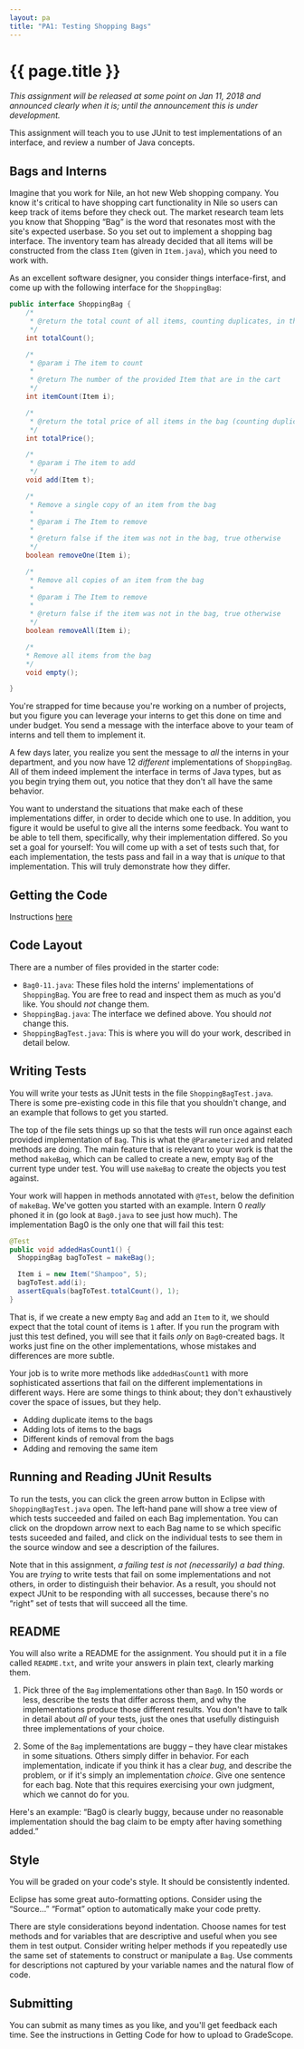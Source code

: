 ```yaml
---
layout: pa
title: "PA1: Testing Shopping Bags"
---
```


<h1>{{ page.title }}</h1>

*This assignment will be released at some point on Jan 11, 2018 and
announced clearly when it is; until the announcement this is under
development.*

This assignment will teach you to use JUnit to test implementations of an
interface, and review a number of Java concepts.

## Bags and Interns

Imagine that you work for Nile, an hot new Web shopping company. You know
it's critical to have shopping cart functionality in Nile so users can keep
track of items before they check out.  The market research team lets you
know that Shopping “Bag” is the word that resonates most with the site's
expected userbase. So you set out to implement a shopping bag interface. The
inventory team has already decided that all items will be constructed from
the class `Item` (given in `Item.java`), which you need to work with.

As an excellent software designer, you consider things interface-first, and
come up with the following interface for the `ShoppingBag`:

```java
public interface ShoppingBag {
	/*
	 * @return the total count of all items, counting duplicates, in the bag.
	 */
	int totalCount();

	/*
	 * @param i The item to count
	 * 
	 * @return The number of the provided Item that are in the cart
	 */
	int itemCount(Item i);

	/*
	 * @return the total price of all items in the bag (counting duplicates)
	 */
	int totalPrice();

	/*
	 * @param i The item to add
	 */
	void add(Item t);

	/*
	 * Remove a single copy of an item from the bag
	 * 
	 * @param i The Item to remove
	 * 
	 * @return false if the item was not in the bag, true otherwise
	 */
	boolean removeOne(Item i);

	/*
	 * Remove all copies of an item from the bag
	 * 
	 * @param i The Item to remove
	 * 
	 * @return false if the item was not in the bag, true otherwise
	 */
	boolean removeAll(Item i);

	/*
	* Remove all items from the bag
	*/
	void empty();

}
```

You're strapped for time because you're working on a number of projects, but
you figure you can leverage your interns to get this done on time and under
budget. You send a message with the interface above to your team of
interns and tell them to implement it.

A few days later, you realize you sent the message to _all_ the interns in
your department, and you now have 12 _different_
implementations of `ShoppingBag`. All of them indeed implement the interface
in terms of Java types, but as you begin trying them out, you notice that
they don't all have the same behavior.

You want to understand the situations that make each of these
implementations differ, in order to decide which one to use. In addition,
you figure it would be useful to give all the interns some feedback. You
want to be able to tell them, specifically, why their implementation
differed. So you set a goal for yourself: You will come up with a set of
tests such that, for each implementation, the tests pass and fail in a way
that is _unique_ to that implementation. This will truly demonstrate how
they differ.

## Getting the Code

Instructions [here](https://docs.google.com/document/d/1JUvSvdgo29kXyMCVBuy3T5RipeGOmXAWxn2afkeVUwI/edit?usp=sharing)

## Code Layout

There are a number of files provided in the starter code:

- `Bag0-11.java`: These files hold the interns' implementations of
  `ShoppingBag`. You are free to read and inspect them as much as you'd
  like. You should *not* change them.
- `ShoppingBag.java`: The interface we defined above. You should *not*
  change this.
- `ShoppingBagTest.java`: This is where you will do your work, described in
  detail below.

## Writing Tests

You will write your tests as JUnit tests in the file `ShoppingBagTest.java`.
There is some pre-existing code in this file that you shouldn't change, and
an example that follows to get you started.

The top of the file sets things up so that the tests will run once against
each provided implementation of `Bag`. This is what the `@Parameterized` and
related methods are doing. The main feature that is relevant to your work is
that the method `makeBag`, which can be called to create a new, empty `Bag`
of the current type under test. You will use `makeBag` to create the objects
you test against.

Your work will happen in methods annotated with `@Test`, below the
definition of `makeBag`. We've gotten you started with an example. Intern 0
_really_ phoned it in (go look at `Bag0.java` to see just how much). The
implementation Bag0 is the only one that will fail this test:

```java
@Test
public void addedHasCount1() {
  ShoppingBag bagToTest = makeBag();

  Item i = new Item("Shampoo", 5);
  bagToTest.add(i);
  assertEquals(bagToTest.totalCount(), 1);
}
```

That is, if we create a new empty `Bag` and add an `Item` to it, we should
expect that the total count of items is `1` after. If you run the program
with just this test defined, you will see that it fails _only_ on
`Bag0`-created bags. It works just fine on the other implementations, whose
mistakes and differences are more subtle.

Your job is to write more methods like `addedHasCount1` with more
sophisticated assertions that fail on the different implementations in
different ways. Here are some things to think about; they don't exhaustively
cover the space of issues, but they help.

- Adding duplicate items to the bags
- Adding lots of items to the bags
- Different kinds of removal from the bags
- Adding and removing the same item

## Running and Reading JUnit Results

To run the tests, you can click the green arrow button in Eclipse with
`ShoppingBagTest.java` open. The left-hand pane will show a tree view of
which tests succeeded and failed on each Bag implementation. You can click
on the dropdown arrow next to each Bag name to se which specific tests
suceeded and failed, and click on the individual tests to see them in the
source window and see a description of the failures.

Note that in this assignment, _a failing test is not (necessarily) a bad
thing_. You are _trying_ to write tests that fail on some implementations
and not others, in order to distinguish their behavior. As a result, you
should not expect JUnit to be responding with all successes, because there's
no “right” set of tests that will succeed all the time.

## README

You will also write a README for the assignment. You should put it in a file
called `README.txt`, and write your answers in plain text, clearly marking
them.

1. Pick three of the `Bag` implementations other than `Bag0`. In 150 words
or less, describe the tests that differ across them, and why the
implementations produce those different results. You don't have to talk in
detail about _all_ of your tests, just the ones that usefully distinguish
three implementations of your choice.

2. Some of the `Bag` implementations are buggy – they have clear mistakes in
some situations. Others simply differ in behavior. For each implementation,
indicate if you think it has a clear _bug_, and describe the problem, or if
it's simply an implementation _choice_. Give one sentence for each bag. Note
that this requires exercising your own judgment, which we cannot do for you.

Here's an example: “Bag0 is clearly buggy, because under no reasonable
implementation should the bag claim to be empty after having something
added.”

## Style

You will be graded on your code's style. It should be consistently indented.

Eclipse has some great auto-formatting options. Consider using the “Source...”
“Format” option to automatically make your code pretty.

There are style considerations beyond indentation. Choose names for test
methods and for variables that are descriptive and useful when you see them in
test output. Consider writing helper methods if you repeatedly use the same set
of statements to construct or manipulate a `Bag`. Use comments for descriptions
not captured by your variable names and the natural flow of code.

## Submitting

You can submit as many times as you like, and you'll get feedback each time.
See the instructions in Getting Code for how to upload to GradeScope.


